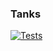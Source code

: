### Tanks

[![Tests](https://github.com/kirimi/otus_tanks/actions/workflows/tests.yml/badge.svg)](https://github.com/kirimi/otus_tanks/actions/workflows/tests.yml)
